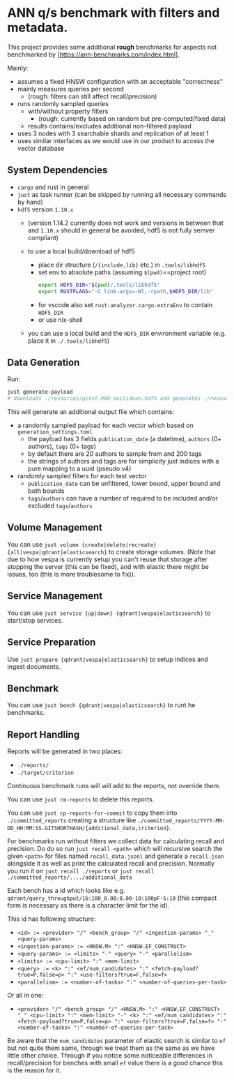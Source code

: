 
# ANN q/s benchmark with filters and metadata.

This project provides some additional **rough** benchmarks
for aspects not benchmarked by [https://ann-benchmarks.com/index.html].

Mainly:

- assumes a fixed HNSW configuration with an acceptable "correctness"
- mainly measures queries per second
    - (rough: filters can still affect recall/precision)
- runs randomly sampled queries
  - with/without property filters
    - (rough: currently based on random but pre-computed/fixed data)
  - results contains/excludes additional non-filtered payload
- uses 3 nodes with 3 searchable shards and replication of at least 1
- uses similar interfaces as we would use in our product to access the vector database

## System Dependencies

- `cargo` and rust in general
- `just` as task runner (can be skipped by running all necessary commands by hand)
- `hdf5` version  `1.10.x`
    - (version 1.14.2 currently does not work and versions in between that and `1.10.x` should in general be avoided, hdf5 is not fully semver compliant)
    - to use a local build/download of hdf5
        - place dir structure (`/{include,lib}` etc.) in `.tools/libhdf5`
        - set env to absolute paths (assuming `$(pwd)`==project root)
          ```bash
          export HDF5_DIR="$(pwd)/.tools/libhdf5"
          export RUSTFLAGS="-C link-args=-Wl,-rpath,$HDF5_DIR/lib"
          ```
        - for vscode also set `rust-analyzer.cargo.extraEnv` to contain `HDF5_DIR`
        - or use nix-shell

    - you can use a local build and the `HDF5_DIR` environment variable (e.g. place it in `./.tools/libhdf5`)

## Data Generation

Run:

```bash
just generate-payload
# downloads ./resources/gitst-960-euclidean.hdf5 and generates ./resources/gist-960-euclidean.payload.hdf5
```

This will generate an additional output file which contains:

- a randomly sampled payload for each vector which based on `generation_settings.toml`
    - the payload has 3 fields `publication_date` (a datetime), `authors` (0+ authors), `tags` (0+ tags)
    - by default there are 20 authors to sample from and 200 tags
    - the strings of authors and tags are for simplicity just indices with a pure mapping to a uuid (pseudo v4)
- randomly sampled filters for each test vector
    - `publication_date` can be unfiltered, lower bound, upper bound and both bounds
    - `tags`/`authors` can have a number of required to be included and/or excluded `tags`/`authors`

## Volume Management

You can use `just volume {create|delete|recreate} {all|vespa|qdrant|elasticsearch}` to create storage volumes.
(Note that due to how vespa is currently setup you can't reuse that storage after stopping the server (this can be fixed), and with
elastic there might be issues, too (this is more troublesome to fix)).

## Service Management

You can use `just service {up|down} {qdrant|vespa|elasticsearch}` to start/stop services.

## Service Preparation

Use `just prepare {qdrant|vespa|elasticsearch}` to setup indices and ingest documents.

## Benchmark

You can use `just bench {qdrant|vespa|elasticsearch}` to runt he benchmarks.

## Report Handling

Reports will be generated in two places:

- `./reports/`
- `./target/criterion`

Continuous benchmark runs will will add to the reports, not override them.

You can use `just rm-reports` to delete this reports.

You can use `just cp-reports-for-commit` to copy them into `./committed_reports` creating
a structure like `./committed_reports/YYYY-MM-DD_HH:MM:SS.GITSHORTHASH/{additional_data,criterion}`.

For benchmarks run without filters we collect data for calculating recall and precision. Do
do so run `just recall <path>` which will recursive search the given `<path>` for files named
`recall_data.jsonl` and generate a `recall.json` alongside it as well as print the calculated
recall and precision. Normally you run it on `just recall ./reports` or `just recall ./committed_reports/..../additional_data`

Each bench has a id which looks like e.g. `qdrant/query_throughput/16:100_8.00:8.00-10:100pF-5:10` (this compact
form is necessary as there is a character limit for the id).

This id has following structure:

- `<id> := <provider> "/" <bench_group> "/" <ingestion-params> "_" <query-params>`
- `<ingestion-params> := <HNSW.M> ":" <HNSW.EF_CONSTRUCT>`
- `<query-params> := <limits> "-" <query> "-" <parallelism>`
- `<limits> := <cpu-limit> ":" <mem-limit>`
- `<query> := <k> ":" <ef/num_candidates> ":" <fetch-payload?true=P,false=p> ":" <use-filters?true=F,false=f>`
- `<parallelism> := <number-of-tasks> ":" <number-of-queries-per-task>`

Or all in one:

- `<provider> "/" <bench_group> "/" <HNSW.M> ":" <HNSW.EF_CONSTRUCT> "_" <cpu-limit> ":" <mem-limit> "-" <k> ":" <ef/num_candidates> ":" <fetch-payload?true=P,false=p> ":" <use-filters?true=F,false=f> "-" <number-of-tasks> ":" <number-of-queries-per-task>`

Be aware that the `num_candidates` parameter of elastic search is similar to `ef` but not quite them same, through we treat
them as the same as we have little other choice. Through if you notice some noticeable differences in recall/precision for benches with small `ef` value there is a good chance this is the reason for it.
